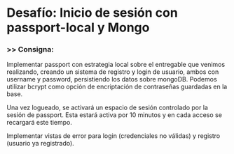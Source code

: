 # Desafío: Inicio de sesión con passport-local y Mongo

### >> Consigna: 

Implementar passport con estrategia local sobre el entregable que venimos realizando, creando un sistema de registro y login de usuario, ambos con username y password, persistiendo los datos sobre mongoDB. Podemos utilizar bcrypt como opción de encriptación de contraseñas guardadas en la base.

Una vez logueado, se activará un espacio de sesión controlado por la sesión de passport. Esta estará activa por 10 minutos y en cada acceso se recargará este tiempo.

Implementar vistas de error para login (credenciales no válidas) y registro (usuario ya registrado).